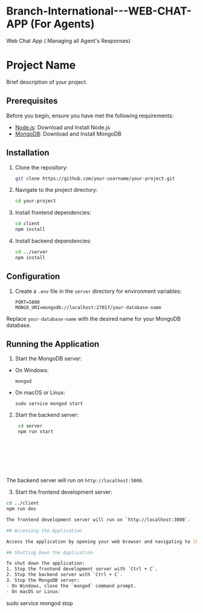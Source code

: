 # Branch-International---WEB-CHAT-APP (For Agents)
Web Chat App ( Managing all Agent's Responses)

# Project Name

Brief description of your project.

## Prerequisites

Before you begin, ensure you have met the following requirements:

- [Node.js](https://nodejs.org/): Download and Install Node.js
- [MongoDB](https://www.mongodb.com/try/download/community): Download and Install MongoDB

## Installation

1. Clone the repository:

    ```bash
   git clone https://github.com/your-username/your-project.git

2. Navigate to the project directory:
    ```bash
    cd your-project

3. Install frontend dependencies:
    ```bash
   cd client
   npm install
4. Install backend dependencies:
     ```bash
    cd ../server
    npm install

## Configuration

1. Create a `.env` file in the `server` directory for environment variables:
     ```
     PORT=5000
     MONGO_URI=mongodb://localhost:27017/your-database-name
     
Replace `your-database-name` with the desired name for your MongoDB database.

## Running the Application

1. Start the MongoDB server:
- On Windows:
  ```
  mongod
  ```
- On macOS or Linux:
  ```
  sudo service mongod start
  ```

2. Start the backend server:            
      ```bash
       cd server
       npm run start









The backend server will run on `http://localhost:5000`.

3. Start the frontend development server:
  ```bash
  cd ../client
  npm run dev

The frontend development server will run on `http://localhost:3000`.

## Accessing the Application

Access the application by opening your web browser and navigating to [http://localhost:3000](http://localhost:3000).

## Shutting Down the Application

To shut down the application:
1. Stop the frontend development server with `Ctrl + C`.
2. Stop the backend server with `Ctrl + C`.
3. Stop the MongoDB server:
- On Windows, close the `mongod` command prompt.
- On macOS or Linux:
  ```
  sudo service mongod stop
  ```

